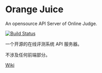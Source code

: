 # Orange Juice
An opensource API Server of Online Judge.

[![Build Status](https://travis-ci.org/function-x/Orange-Juice.svg)](https://travis-ci.org/function-x/Orange-Juice)

一个开源的在线评测系统 API 服务器。

不涉及任何前端部分。

[Wiki](https://github.com/function-x/Orange-Juice/wiki)

